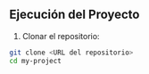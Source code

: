 ## Ejecución del Proyecto

1. Clonar el repositorio:
```bash
git clone <URL del repositorio>
cd my-project
